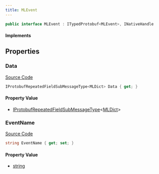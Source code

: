 ```yaml
---
title: MLEvent
---
```


```csharp
public interface MLEvent : ITypedProtobuf<MLEvent>, INativeHandle
```

#### Implements

## Properties

### Data

[Source Code](https://github.com/swiftly-solution/swiftlys2/blob/main/managed/src/SwiftlyS2.Generated/Protobufs/Interfaces/MLEvent.cs#L16)

```csharp
IProtobufRepeatedFieldSubMessageType<MLDict> Data { get; }
```

#### Property Value

- [IProtobufRepeatedFieldSubMessageType](/docs/api/shared/netmessages/iprotobufrepeatedfieldsubmessagetype-1)<[MLDict](/docs/api/shared/protobufdefinitions/mldict)>

### EventName

[Source Code](https://github.com/swiftly-solution/swiftlys2/blob/main/managed/src/SwiftlyS2.Generated/Protobufs/Interfaces/MLEvent.cs#L13)

```csharp
string EventName { get; set; }
```

#### Property Value

- [string](https://learn.microsoft.com/dotnet/api/system.string)

